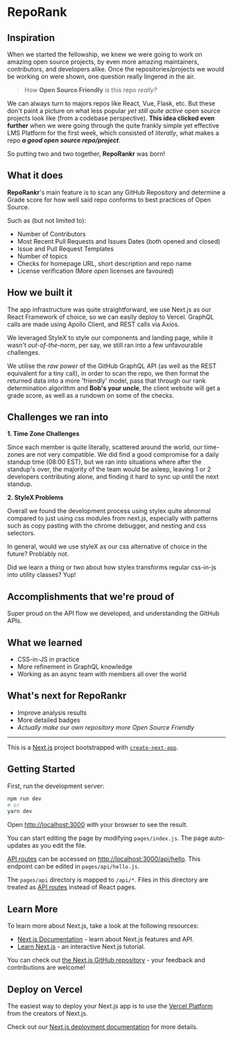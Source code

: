 # RepoRank

## Inspiration

When we started the fellowship, we knew we were going to work on amazing open source projects, by even more amazing maintainers, contributors, and developers alike. Once the repositories/projects we would be working on were shown, one question really lingered in the air. 

> How **Open Source Friendly** is this repo *really?*

We can always turn to majors repos like React, Vue, Flask, etc. But these don't paint a picture on what less popular *yet still quite active* open source projects look like (from a codebase perspective). **This idea clicked even further** when we were going through the quite frankly simple yet effective LMS Platform for the first week, which consisted of *literally*, what makes a repo **_a good open source repo/project_**. 

So putting two and two together, **RepoRankr** was born!

## What it does

**RepoRankr**'s main feature is to scan any GitHub Repository and determine a Grade score for how well said repo conforms to best practices of Open Source. 

Such as (but not limited to):

- Number of Contributors
- Most Recent Pull Requests and Issues Dates (both opened and closed)
- Issue and Pull Request Templates
- Number of topics
- Checks for homepage URL, short description and repo name
- License verification (More *open* licenses are favoured)

## How we built it

The app infrastructure was quite straightforward, we use Next.js as our React Framework of choice, so we can easily deploy to Vercel. GraphQL calls are made using Apollo Client, and REST calls via Axios.

We leveraged StyleX to style our components and landing page, while it wasn't *out-of-the-norm*, per say, we still ran into a few unfavourable challenges.

We utilise the *raw power* of the GitHub GraphQL API (as well as the REST equivalent for a tiny call), in order to scan the repo, we then format the returned data into a more 'friendly' model, pass that through our rank determination algorithm  and **Bob's your uncle**, the client website will get a grade score, as well as a rundown on some of the checks.

## Challenges we ran into

**1. Time Zone Challenges**

Since each member is quite literally, scattered around the world, our time-zones are not very compatible. We did find a good compromise for a daily standup time (08:00 EST), but we ran into situations where after the standup's over, the majority of the team would be asleep, leaving 1 or 2 developers contributing alone, and finding it hard to sync up until the next standup.

**2. StyleX Problems**

Overall we found the development process using stylex quite abnormal compared to just using css modules from next.js, especially with patterns such as copy pasting with the chrome debugger, and nesting and css selectors. 

In general, would we use styleX as our css alternative of choice in the future? Problably not.

Did we learn a thing or two about how stylex transforms regular css-in-js into utility classes? Yup!

## Accomplishments that we're proud of

Super proud on the API flow we developed, and understanding the GitHub APIs.

## What we learned

- CSS-in-JS in practice
- More refinement in GraphQL knowledge
- Working as an async team with members all over the world

## What's next for RepoRankr

- Improve analysis results
- More detailed badges
- *Actually make our own repository more Open Source Friendly*


---

This is a [Next.js](https://nextjs.org/) project bootstrapped with [`create-next-app`](https://github.com/vercel/next.js/tree/canary/packages/create-next-app).

## Getting Started

First, run the development server:

```bash
npm run dev
# or
yarn dev
```

Open [http://localhost:3000](http://localhost:3000) with your browser to see the result.

You can start editing the page by modifying `pages/index.js`. The page auto-updates as you edit the file.

[API routes](https://nextjs.org/docs/api-routes/introduction) can be accessed on [http://localhost:3000/api/hello](http://localhost:3000/api/hello). This endpoint can be edited in `pages/api/hello.js`.

The `pages/api` directory is mapped to `/api/*`. Files in this directory are treated as [API routes](https://nextjs.org/docs/api-routes/introduction) instead of React pages.

## Learn More

To learn more about Next.js, take a look at the following resources:

- [Next.js Documentation](https://nextjs.org/docs) - learn about Next.js features and API.
- [Learn Next.js](https://nextjs.org/learn) - an interactive Next.js tutorial.

You can check out [the Next.js GitHub repository](https://github.com/vercel/next.js/) - your feedback and contributions are welcome!

## Deploy on Vercel

The easiest way to deploy your Next.js app is to use the [Vercel Platform](https://vercel.com/new?utm_medium=default-template&filter=next.js&utm_source=create-next-app&utm_campaign=create-next-app-readme) from the creators of Next.js.

Check out our [Next.js deployment documentation](https://nextjs.org/docs/deployment) for more details.
